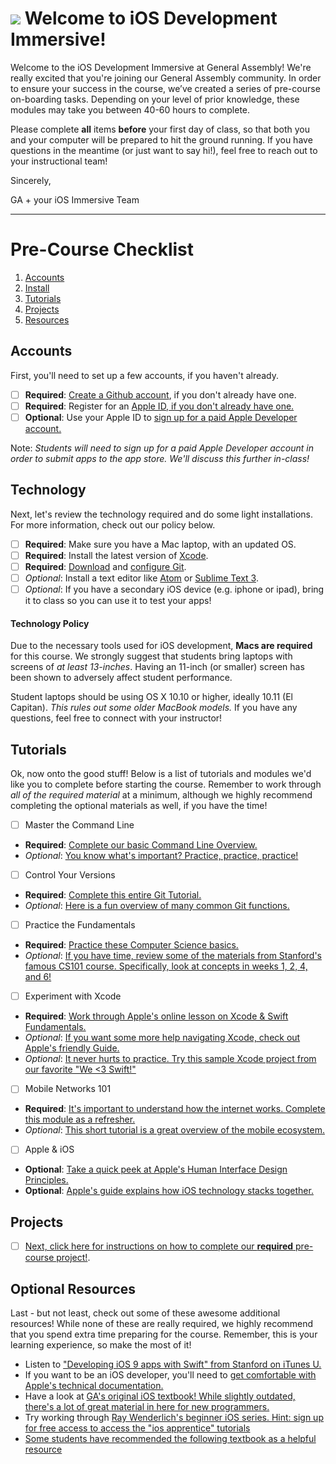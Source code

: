 # ![](https://ga-dash.s3.amazonaws.com/production/assets/logo-9f88ae6c9c3871690e33280fcf557f33.png) Welcome to iOS Development Immersive!

Welcome to the iOS Development Immersive at General Assembly! We're really excited that you're joining our General Assembly community. In order to ensure your success in the course, we’ve created a series of pre-course on-boarding tasks. Depending on your level of prior knowledge, these modules may take you between 40-60 hours to complete.

Please complete **all** items **before** your first day of class, so that both you and your computer will be prepared to hit the ground running. If you have questions in the meantime (or just want to say hi!), feel free to reach out to your instructional team!

Sincerely,

GA + your iOS Immersive Team

---

# Pre-Course Checklist
1. [Accounts](#account)
2. [Install](#install)
3. [Tutorials](#tutorials)
4. [Projects](#projects)
5. [Resources](#resources)


<a name="account"></a>
## Accounts

First, you'll need to set up a few accounts, if you haven't already.

* [ ] **Required**: [Create a Github account](https://github.com/join), if you don't already have one.
* [ ] **Required**: Register for an [Apple ID, if you don't already have one.](https://www.apple.com/support/appleid/create-signin/)
* [ ] **Optional**: Use your Apple ID to [sign up for a paid Apple Developer account.](https://developer.apple.com)

Note: *Students will need to sign up for a paid Apple Developer account in order to submit apps to the app store. We'll discuss this further in-class!*

<a name="install"></a>
## Technology

Next, let's review the technology required and do some light installations. For more information, check out our policy below.

* [ ] **Required**: Make sure you have a Mac laptop, with an updated OS.
* [ ] **Required**: Install the latest version of [Xcode](https://developer.apple.com/xcode/).
* [ ] **Required**: [Download](https://git-scm.com/downloads) and [configure Git](https://help.github.com/articles/set-up-git/).
* [ ] *Optional*: Install a text editor like [Atom](https://atom.io) or [Sublime Text 3](http://www.sublimetext.com).
* [ ] *Optional*: If you have a secondary iOS device (e.g. iphone or ipad), bring it to class so you can use it to test your apps!

#### Technology Policy

Due to the necessary tools used for iOS development, **Macs are required** for this course. We strongly suggest that students bring laptops with screens of *at least 13-inches*. Having an 11-inch (or smaller) screen has been shown to adversely affect student performance.

Student laptops should be using OS X 10.10 or higher, ideally 10.11 (El Capitan). *This rules out some older MacBook models.* If you have any questions, feel free to connect with your instructor!


<a name="tutorials"></a>
## Tutorials

Ok, now onto the good stuff! Below is a list of tutorials and modules we'd like you to complete before starting the course. Remember to work through *all of the required material* at a minimum, although we highly recommend completing the optional materials as well, if you have the time!

- [ ] Master the Command Line
 * **Required**: [Complete our basic Command Line Overview.](http://generalassembly.github.io/prework/cl/#/)
 * *Optional*: [You know what's important? Practice, practice, practice!](https://www.codecademy.com/learn/learn-the-command-line)

- [ ] Control Your Versions
 * **Required**: [Complete this entire Git Tutorial.](https://www.codecademy.com/learn/learn-git)
 * *Optional*: [Here is a fun overview of many common Git functions.](https://www.codeschool.com/courses/try-git)

-  [ ] Practice the Fundamentals
 * **Required**: [Practice these Computer Science basics.](https://www.codecademy.com/courses/programming-intro/0/1)
 * *Optional*: [If you have time, review some of the materials from Stanford's famous CS101 course. Specifically, look at concepts in weeks 1, 2, 4, and 6!](http://web.stanford.edu/class/cs101/)

-  [ ] Experiment with Xcode
 * **Required**: [Work through Apple's online lesson on Xcode & Swift Fundamentals.](https://developer.apple.com/library/ios/referencelibrary/GettingStarted/DevelopiOSAppsSwift/Lesson1.html)
 * *Optional*: [If you want some more help navigating Xcode, check out Apple's friendly Guide.](https://developer.apple.com/library/mac/documentation/ToolsLanguages/Conceptual/Xcode_Overview/index.html)
 * *Optional*: [It never hurts to practice. Try this sample Xcode project from our favorite "We <3 Swift!"](https://www.weheartswift.com/getting-started-with-ios-programming/)

- [ ] Mobile Networks 101
 * **Required**: [It's important to understand how the internet works. Complete this module as a refresher.](https://www.khanacademy.org/computing/computer-science/internet-intro)
 * *Optional*: [This short tutorial is a great overview of the mobile ecosystem.](https://ga-edm-sandbox.s3.amazonaws.com/understanding-mobile-customers-and-their-devices/story.html)

- [ ] Apple & iOS
* **Optional**: [Take a quick peek at Apple's Human Interface Design Principles.](https://developer.apple.com/ios/human-interface-guidelines/#//apple_ref/doc/uid/TP40006556)
* **Optional**: [Apple's guide explains how iOS technology stacks together.](https://developer.apple.com/library/ios/documentation/Miscellaneous/Conceptual/iPhoneOSTechOverview/Introduction/Introduction.html#//apple_ref/doc/uid/TP40007898)


<a name="projects"></a>
## Projects

- [ ] [Next, click here for instructions on how to complete our **required** pre-course project!](./pre-course-project.md).

<a name="resources"></a>
## Optional Resources

Last - but not least, check out some of these awesome additional resources! While none of these are really required, we highly recommend that you spend extra time preparing for the course. Remember, this is your learning experience, so make the most of it!

* Listen to ["Developing iOS 9 apps with Swift" from Stanford on iTunes U.](https://itunes.apple.com/gb/course/developing-ios-9-apps-swift/id1104579961)
* If you want to be an iOS developer, you'll need to [get comfortable with Apple's technical documentation.](https://developer.apple.com/library/ios/documentation/iPhone/Conceptual/iPhoneOSProgrammingGuide/Introduction/Introduction.html#//apple_ref/doc/uid/TP40007072)
* Have a look at [ GA's original iOS textbook! While slightly outdated, there's a lot of great material in here for new programmers.](http://mobbook.generalassemb.ly/index.html)
* Try working through [Ray Wenderlich's beginner iOS series. Hint: sign up for free access to access the "ios apprentice" tutorials](https://www.raywenderlich.com/category/ios)
* [Some students have recommended the following textbook as a helpful resource](https://amzn.com/0134390733)
